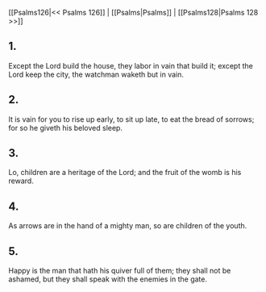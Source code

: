 [[Psalms126|<< Psalms 126]] | [[Psalms|Psalms]] | [[Psalms128|Psalms 128 >>]]
## 1.
Except the Lord build the house, they labor in vain that build it; except the Lord keep the city, the watchman waketh but in vain.
## 2.
It is vain for you to rise up early, to sit up late, to eat the bread of sorrows; for so he giveth his beloved sleep.
## 3.
Lo, children are a heritage of the Lord; and the fruit of the womb is his reward.
## 4.
As arrows are in the hand of a mighty man, so are children of the youth.
## 5.
Happy is the man that hath his quiver full of them; they shall not be ashamed, but they shall speak with the enemies in the gate.

